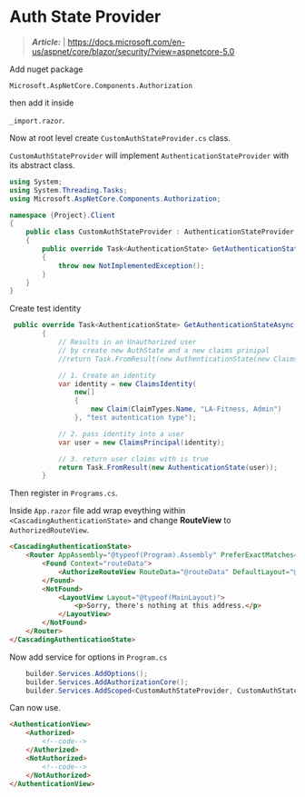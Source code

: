 
# Auth State Provider
>***Article:*** | https://docs.microsoft.com/en-us/aspnet/core/blazor/security/?view=aspnetcore-5.0

Add nuget package

``Microsoft.AspNetCore.Components.Authorization``

then add it inside

``_import.razor``.

Now at root level create ``CustomAuthStateProvider.cs`` class.

``CustomAuthStateProvider`` will implement ``AuthenticationStateProvider`` with its abstract class.


```c#
using System;
using System.Threading.Tasks;
using Microsoft.AspNetCore.Components.Authorization;

namespace {Project}.Client
{
    public class CustomAuthStateProvider : AuthenticationStateProvider
    {
        public override Task<AuthenticationState> GetAuthenticationStateAsync()
        {
            throw new NotImplementedException();
        }
    }
}
```

Create test identity 

```C#
 public override Task<AuthenticationState> GetAuthenticationStateAsync()
        {
            // Results in an Unauthorized user
            // by create new AuthState and a new claims prinipal
            //return Task.FromResult(new AuthenticationState(new ClaimsPrincipal()));

            // 1. Create an identity
            var identity = new ClaimsIdentity(
                new[]
                {
                    new Claim(ClaimTypes.Name, "LA-Fitness, Admin")
                }, "test autentication type");

            // 2. pass identity into a user
            var user = new ClaimsPrincipal(identity);

            // 3. return user claims with is true
            return Task.FromResult(new AuthenticationState(user));
        }
```

Then register in ``Programs.cs``.

Inside ``App.razor`` file add wrap eveything within ``<CascadingAuthenticationState>`` and change **RouteView** to ``AuthorizedRouteView``.

```html
<CascadingAuthenticationState>
    <Router AppAssembly="@typeof(Program).Assembly" PreferExactMatches="@true">
        <Found Context="routeData">
            <AuthorizeRouteView RouteData="@routeData" DefaultLayout="@typeof(MainLayout)" />
        </Found>
        <NotFound>
            <LayoutView Layout="@typeof(MainLayout)">
                <p>Sorry, there's nothing at this address.</p>
            </LayoutView>
        </NotFound>
    </Router>
</CascadingAuthenticationState>
```
Now add service for options in ``Program.cs``

```c#
    builder.Services.AddOptions();
    builder.Services.AddAuthorizationCore();
    builder.Services.AddScoped<CustomAuthStateProvider, CustomAuthStateProvider>();
```

Can now use.

```html
<AuthenticationView>
    <Authorized>
        <!--code-->
    </Authorized>
    <NotAuthorized>
        <!--code-->
    </NotAuthorized>
</AuthenticationView>
```